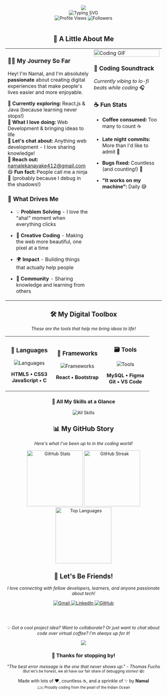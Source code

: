 <!-- Warm Welcome Header -->
<div align="center">
  <img src="https://capsule-render.vercel.app/api?type=waving&color=0:FF6B6B,50:4ECDC4,100:45B7D1&height=250&section=header&text=Hey%20there!%20I'm%20Namal%20👋&fontSize=45&fontColor=ffffff&animation=fadeIn&fontAlignY=35&desc=Welcome%20to%20my%20digital%20playground%20🚀&descAlignY=55&descSize=16" />
</div>

<!-- Personal Introduction -->
<div align="center">
  <img src="https://readme-typing-svg.demolab.com?font=Comfortaa&size=22&duration=3000&pause=1000&color=4ECDC4&center=true&vCenter=true&width=800&height=60&lines=Coffee+%E2%98%95+%7C+Code+%F0%9F%92%BB+%7C+Create+%E2%9C%A8;From+the+beautiful+island+of+Sri+Lanka+%F0%9F%87%B1%F0%9F%87%B0;Turning+ideas+into+reality%2C+one+line+at+a+time+%F0%9F%8C%9F;Always+curious%2C+always+learning+%F0%9F%93%9A" alt="Typing SVG" />
</div>

<!-- Friendly Stats -->
<div align="center">
  <img src="https://komarev.com/ghpvc/?username=namalekanayaka&style=for-the-badge&color=4ECDC4&label=Friends+who+visited" alt="Profile Views" />
  <img src="https://img.shields.io/github/followers/namalekanayaka?style=for-the-badge&color=FF6B6B&labelColor=1c1917&label=Amazing+people+following" alt="Followers" />
</div>

<br />

<!-- Personal Story Section -->
<div align="center">
  <h2>🌟 A Little About Me</h2>
</div>

<table>
  <tr>
    <td valign="top" width="55%">

### 👨‍💻 My Journey So Far

Hey! I'm Namal, and I'm absolutely **passionate** about creating digital experiences that make people's lives easier and more enjoyable. 

🌱 **Currently exploring:** React.js & Java (because learning never stops!)  
💼 **What I love doing:** Web Development & bringing ideas to life  
🤝 **Let's chat about:** Anything web development - I love sharing knowledge!  
📧 **Reach out:** namalekanayake412@gmail.com  
😄 **Fun fact:** People call me a ninja 🥷 (probably because I debug in the shadows!)

### 🎯 What Drives Me
- 💡 **Problem Solving** - I love the "aha!" moment when everything clicks  
- 🎨 **Creative Coding** - Making the web more beautiful, one pixel at a time  
- 🌍 **Impact** - Building things that actually help people  
- 🤝 **Community** - Sharing knowledge and learning from others  

    </td>
    <td valign="top" width="45%">
      <img src="https://media.giphy.com/media/L1R1tvI9svkIWwpVYr/giphy.gif" alt="Coding GIF" width="100%" />
      
### 🎵 Coding Soundtrack
*Currently vibing to lo-fi beats while coding* 🎧

### ☕ Fun Stats
- **Coffee consumed:** Too many to count ☕  
- **Late night commits:** More than I'd like to admit 🌙  
- **Bugs fixed:** Countless (and counting!) 🐛  
- **"It works on my machine":** Daily 😅

    </td>
  </tr>
</table>

<!-- Tech Stack with Better Structure -->
<div align="center">
  <h2>🛠️ My Digital Toolbox</h2>
  <p><em>These are the tools that help me bring ideas to life!</em></p>
</div>

<table align="center">
  <tr>
    <td align="center" width="33%">
      <h3>💬 Languages</h3>
      <p>
        <img src="https://skillicons.dev/icons?i=html,css,js,c&perline=2" alt="Languages" />
      </p>
      <p><strong>HTML5 • CSS3<br/>JavaScript • C</strong></p>
    </td>
    <td align="center" width="33%">
      <h3>🚀 Frameworks</h3>
      <p>
        <img src="https://skillicons.dev/icons?i=react,bootstrap&perline=2" alt="Frameworks" />
      </p>
      <p><strong>React • Bootstrap</strong></p>
    </td>
    <td align="center" width="33%">
      <h3>🗃️ Tools</h3>
      <p>
        <img src="https://skillicons.dev/icons?i=mysql,figma,git,vscode&perline=2" alt="Tools" />
      </p>
      <p><strong>MySQL • Figma<br/>Git • VS Code</strong></p>
    </td>
  </tr>
</table>

<div align="center">
  <h3>🌟 All My Skills at a Glance</h3>
  <img src="https://skillicons.dev/icons?i=html,css,js,c,react,bootstrap,mysql,figma,git,vscode&theme=dark" alt="All Skills" />
</div>

<!-- GitHub Stats -->
<div align="center">
  <h2>📊 My GitHub Story</h2>
  <p><em>Here's what I've been up to in the coding world!</em></p>
</div>

<div align="center">
  <img height="180em" src="https://github-readme-stats.vercel.app/api?username=namalekanayaka&show_icons=true&theme=radical&hide_border=true&include_all_commits=true&count_private=true&custom_title=Namal's%20GitHub%20Journey" alt="GitHub Stats" />
  <img height="180em" src="https://github-readme-streak-stats.herokuapp.com/?user=namalekanayaka&theme=radical&hide_border=true" alt="GitHub Streak" />
</div>

<div align="center">
  <img height="180em" src="https://github-readme-stats.vercel.app/api/top-langs/?username=namalekanayaka&layout=compact&theme=radical&hide_border=true&custom_title=Languages%20I%20Love%20Working%20With" alt="Top Languages" />
</div>

<!-- Personal Connect Section -->
<div align="center">
  <h2>💬 Let's Be Friends!</h2>
  <p><em>I love connecting with fellow developers, learners, and anyone passionate about tech!</em></p>
  
  <a href="mailto:namalekanayake412@gmail.com">
    <img src="https://img.shields.io/badge/Drop_me_a_line-D14836?style=for-the-badge&logo=gmail&logoColor=white" alt="Gmail" />
  </a>
  <a href="https://linkedin.com/in/namalekanayaka" target="_blank">
    <img src="https://img.shields.io/badge/Let's_connect-0077B5?style=for-the-badge&logo=linkedin&logoColor=white" alt="LinkedIn" />
  </a>
  <a href="https://github.com/namalekanayaka" target="_blank">
    <img src="https://img.shields.io/badge/Check_out_my_work-100000?style=for-the-badge&logo=github&logoColor=white" alt="GitHub" />
  </a>
  
  <br/><br/>
  <p>💡 <em>Got a cool project idea? Want to collaborate? Or just want to chat about code over virtual coffee? I'm always up for it!</em></p>
</div>

<!-- Personal Footer -->
<div align="center">
  <img src="https://capsule-render.vercel.app/api?type=waving&color=0:FF6B6B,50:4ECDC4,100:45B7D1&height=120&section=footer" />
  
  <h3>🌟 Thanks for stopping by!</h3>
  <p>
    <em>"The best error message is the one that never shows up." - Thomas Fuchs</em><br/>
    <small>(But let's be honest, we all have our fair share of debugging stories! 😅)</small>
  </p>
  
  <p>
    Made with lots of ❤️, countless ☕, and a sprinkle of ✨ by <strong>Namal</strong><br/>
    <small>🇱🇰 Proudly coding from the pearl of the Indian Ocean</small>
  </p>
</div>
